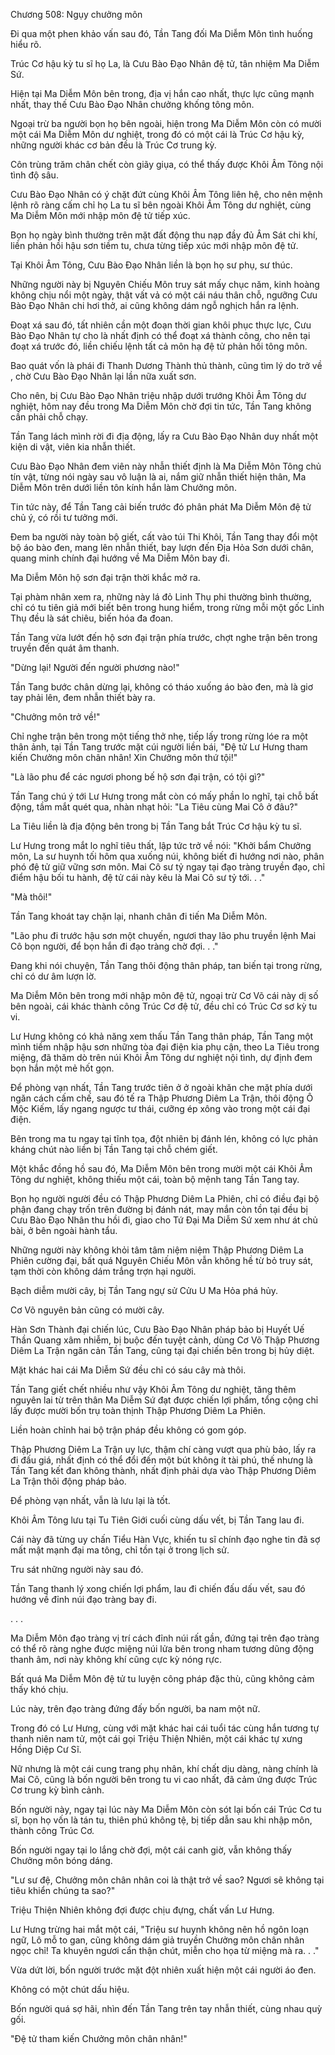 




Chương 508: Ngụy chưởng môn


Đi qua một phen khảo vấn sau đó, Tần Tang đối Ma Diễm Môn tình huống hiểu rõ.

Trúc Cơ hậu kỳ tu sĩ họ La, là Cưu Bào Đạo Nhân đệ tử, tân nhiệm Ma Diễm Sứ.

Hiện tại Ma Diễm Môn bên trong, địa vị hắn cao nhất, thực lực cũng mạnh nhất, thay thế Cưu Bào Đạo Nhân chưởng khống tông môn.

Ngoại trừ ba người bọn họ bên ngoài, hiện trong Ma Diễm Môn còn có mười một cái Ma Diễm Môn dư nghiệt, trong đó có một cái là Trúc Cơ hậu kỳ, những người khác cơ bản đều là Trúc Cơ trung kỳ.

Côn trùng trăm chân chết còn giãy giụa, có thể thấy được Khôi Âm Tông nội tình độ sâu.

Cưu Bào Đạo Nhân có ý chặt đứt cùng Khôi Âm Tông liên hệ, cho nên mệnh lệnh rõ ràng cấm chỉ họ La tu sĩ bên ngoài Khôi Âm Tông dư nghiệt, cùng Ma Diễm Môn mới nhập môn đệ tử tiếp xúc.

Bọn họ ngày bình thường trên mặt đất động thu nạp đầy đủ Âm Sát chi khí, liền phản hồi hậu sơn tiềm tu, chưa từng tiếp xúc mới nhập môn đệ tử.

Tại Khôi Âm Tông, Cưu Bào Đạo Nhân liền là bọn họ sư phụ, sư thúc.

Những người này bị Nguyên Chiếu Môn truy sát mấy chục năm, kinh hoàng không chịu nổi một ngày, thật vất vả có một cái náu thân chỗ, ngưỡng Cưu Bào Đạo Nhân chi hơi thở, ai cũng không dám ngỗ nghịch hắn ra lệnh.

Đoạt xá sau đó, tất nhiên cần một đoạn thời gian khôi phục thực lực, Cưu Bào Đạo Nhân tự cho là nhất định có thể đoạt xá thành công, cho nên tại đoạt xá trước đó, liền chiếu lệnh tất cả môn hạ đệ tử phản hồi tông môn.

Bao quát vốn là phái đi Thanh Dương Thành thủ thành, cũng tìm lý do trở về , chờ Cưu Bào Đạo Nhân lại lần nữa xuất sơn.

Cho nên, bị Cưu Bào Đạo Nhân triệu nhập dưới trướng Khôi Âm Tông dư nghiệt, hôm nay đều trong Ma Diễm Môn chờ đợi tin tức, Tần Tang không cần phải chỗ chạy.

Tần Tang lách mình rời đi địa động, lấy ra Cưu Bào Đạo Nhân duy nhất một kiện di vật, viên kia nhẫn thiết.

Cưu Bào Đạo Nhân đem viên này nhẫn thiết định là Ma Diễm Môn Tông chủ tín vật, từng nói ngày sau vô luận là ai, nắm giữ nhẫn thiết hiện thân, Ma Diễm Môn trên dưới liền tôn kính hắn làm Chưởng môn.

Tin tức này, để Tần Tang cải biến trước đó phân phát Ma Diễm Môn đệ tử chủ ý, có rồi tư tưởng mới.

Đem ba người này toàn bộ giết, cất vào túi Thi Khôi, Tần Tang thay đổi một bộ áo bào đen, mang lên nhẫn thiết, bay lượn đến Địa Hỏa Sơn dưới chân, quang minh chính đại hướng về Ma Diễm Môn bay đi.

Ma Diễm Môn hộ sơn đại trận thời khắc mở ra.

Tại phàm nhân xem ra, những này lá đỏ Linh Thụ phi thường bình thường, chỉ có tu tiên giả mới biết bên trong hung hiểm, trong rừng mỗi một gốc Linh Thụ đều là sát chiêu, biến hóa đa đoan.

Tần Tang vừa lướt đến hộ sơn đại trận phía trước, chợt nghe trận bên trong truyền đến quát âm thanh.

"Dừng lại! Người đến người phương nào!"

Tần Tang bước chân dừng lại, không có tháo xuống áo bào đen, mà là giơ tay phải lên, đem nhẫn thiết bày ra.

"Chưởng môn trở về!"

Chỉ nghe trận bên trong một tiếng thở nhẹ, tiếp lấy trong rừng lóe ra một thân ảnh, tại Tần Tang trước mặt cúi người liền bái, "Đệ tử Lư Hưng tham kiến Chưởng môn chân nhân! Xin Chưởng môn thứ tội!"

"Là lão phu để các ngươi phong bế hộ sơn đại trận, có tội gì?"

Tần Tang chú ý tới Lư Hưng trong mắt còn có mấy phần lo nghĩ, tại chỗ bất động, tầm mắt quét qua, nhàn nhạt hỏi: "La Tiêu cùng Mai Cô ở đâu?"

La Tiêu liền là địa động bên trong bị Tần Tang bắt Trúc Cơ hậu kỳ tu sĩ.

Lư Hưng trong mắt lo nghĩ tiêu thất, lập tức trở về nói: "Khởi bẩm Chưởng môn, La sư huynh tối hôm qua xuống núi, không biết đi hướng nơi nào, phân phó đệ tử giữ vững sơn môn. Mai Cô sư tỷ ngay tại đạo tràng truyền đạo, chỉ điểm hậu bối tu hành, đệ tử cái này kêu là Mai Cô sư tỷ tới. . ."

"Mà thôi!"

Tần Tang khoát tay chặn lại, nhanh chân đi tiến Ma Diễm Môn.

"Lão phu đi trước hậu sơn một chuyến, ngươi thay lão phu truyền lệnh Mai Cô bọn người, để bọn hắn đi đạo tràng chờ đợi. . ."

Đang khi nói chuyện, Tần Tang thôi động thân pháp, tan biến tại trong rừng, chỉ có dư âm lượn lờ.

Ma Diễm Môn bên trong mới nhập môn đệ tử, ngoại trừ Cơ Võ cái này dị số bên ngoài, cái khác thành công Trúc Cơ đệ tử, đều chỉ có Trúc Cơ sơ kỳ tu vi.

Lư Hưng không có khả năng xem thấu Tần Tang thân pháp, Tần Tang một mình tiềm nhập hậu sơn những tòa đại điện kia phụ cận, theo La Tiêu trong miệng, đã thăm dò trên núi Khôi Âm Tông dư nghiệt nội tình, dự định đem bọn hắn một mẻ hốt gọn.

Để phòng vạn nhất, Tần Tang trước tiên ở ở ngoài khăn che mặt phía dưới ngăn cách cấm chế, sau đó tế ra Thập Phương Diêm La Trận, thôi động Ô Mộc Kiếm, lấy ngang ngược tư thái, cưỡng ép xông vào trong một cái đại điện.

Bên trong ma tu ngay tại tĩnh tọa, đột nhiên bị đánh lén, không có lực phản kháng chút nào liền bị Tần Tang tại chỗ chém giết.

Một khắc đồng hồ sau đó, Ma Diễm Môn bên trong mười một cái Khôi Âm Tông dư nghiệt, không thiếu một cái, toàn bộ mệnh tang Tần Tang tay.

Bọn họ người người đều có Thập Phương Diêm La Phiên, chỉ có điều đại bộ phận đang chạy trốn trên đường bị đánh nát, may mắn còn tồn tại đều bị Cưu Bào Đạo Nhân thu hồi đi, giao cho Tứ Đại Ma Diễm Sứ xem như át chủ bài, ở bên ngoài hành tẩu.

Những người này không khỏi tâm tâm niệm niệm Thập Phương Diêm La Phiên cường đại, bất quá Nguyên Chiếu Môn vẫn không hề từ bỏ truy sát, tạm thời còn không dám trắng trợn hại người.

Bạch diễm mười cây, bị Tần Tang ngự sử Cửu U Ma Hỏa phá hủy.

Cơ Võ nguyên bản cũng có mười cây.

Hàn Sơn Thành đại chiến lúc, Cưu Bào Đạo Nhân pháp bảo bị Huyết Uế Thần Quang xâm nhiễm, bị buộc đến tuyệt cảnh, dùng Cơ Võ Thập Phương Diêm La Trận ngăn cản Tần Tang, cũng tại đại chiến bên trong bị hủy diệt.

Mặt khác hai cái Ma Diễm Sứ đều chỉ có sáu cây mà thôi.

Tần Tang giết chết nhiều như vậy Khôi Âm Tông dư nghiệt, tăng thêm nguyên lai từ trên thân Ma Diễm Sứ đạt được chiến lợi phẩm, tổng cộng chỉ lấy được mười bốn trụ toàn thịnh Thập Phương Diêm La Phiên.

Liền hoàn chỉnh hai bộ trận pháp đều không có gom góp.

Thập Phương Diêm La Trận uy lực, thậm chí càng vượt qua phù bảo, lấy ra đi đấu giá, nhất định có thể đổi đến một bút không ít tài phú, thế nhưng là Tần Tang kết đan không thành, nhất định phải dựa vào Thập Phương Diêm La Trận thôi động pháp bảo.

Để phòng vạn nhất, vẫn là lưu lại là tốt.

Khôi Âm Tông lưu tại Tu Tiên Giới cuối cùng dấu vết, bị Tần Tang lau đi.

Cái này đã từng uy chấn Tiểu Hàn Vực, khiến tu sĩ chính đạo nghe tin đã sợ mất mật mạnh đại ma tông, chỉ tồn tại ở trong lịch sử.

Tru sát những người này sau đó.

Tần Tang thanh lý xong chiến lợi phẩm, lau đi chiến đấu dấu vết, sau đó hướng về đỉnh núi đạo tràng bay đi.

. . .

Ma Diễm Môn đạo tràng vị trí cách đỉnh núi rất gần, đứng tại trên đạo tràng có thể rõ ràng nghe được miệng núi lửa bên trong nham tương dũng động thanh âm, nơi này không khí cũng cực kỳ nóng rực.

Bất quá Ma Diễm Môn đệ tử tu luyện công pháp đặc thù, cũng không cảm thấy khó chịu.

Lúc này, trên đạo tràng đứng đấy bốn người, ba nam một nữ.

Trong đó có Lư Hưng, cùng với mặt khác hai cái tuổi tác cùng hắn tương tự thanh niên nam tử, một cái gọi Triệu Thiện Nhiên, một cái khác tự xưng Hồng Diệp Cư Sĩ.

Nữ nhưng là một cái cung trang phụ nhân, khí chất dịu dàng, nàng chính là Mai Cô, cũng là bốn người bên trong tu vi cao nhất, đã cảm ứng được Trúc Cơ trung kỳ bình cảnh.

Bốn người này, ngay tại lúc này Ma Diễm Môn còn sót lại bốn cái Trúc Cơ tu sĩ, bọn họ vốn là tán tu, thiên phú không tệ, bị tiếp dẫn sau khi nhập môn, thành công Trúc Cơ.

Bốn người ngay tại lo lắng chờ đợi, một cái canh giờ, vẫn không thấy Chưởng môn bóng dáng.

"Lư sư đệ, Chưởng môn chân nhân coi là thật trở về sao? Ngươi sẽ không tại tiêu khiển chúng ta sao?"

Triệu Thiện Nhiên không đợi được chịu đựng, chất vấn Lư Hưng.

Lư Hưng trừng hai mắt một cái, "Triệu sư huynh không nên hồ ngôn loạn ngữ, Lô mỗ to gan, cũng không dám giả truyền Chưởng môn chân nhân ngọc chỉ! Ta khuyên ngươi cẩn thận chút, miễn cho họa từ miệng mà ra. . ."

Vừa dứt lời, bốn người trước mặt đột nhiên xuất hiện một cái người áo đen.

Không có một chút dấu hiệu.

Bốn người quá sợ hãi, nhìn đến Tần Tang trên tay nhẫn thiết, cùng nhau quỳ gối.

"Đệ tử tham kiến Chưởng môn chân nhân!"





